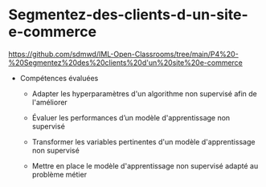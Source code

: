 # Segmentez-des-clients-d-un-site-e-commerce

https://github.com/sdmwd/IML-Open-Classrooms/tree/main/P4%20-%20Segmentez%20des%20clients%20d'un%20site%20e-commerce

 - Compétences évaluées
 
   - Adapter les hyperparamètres d'un algorithme non supervisé afin de l'améliorer
   
   - Évaluer les performances d’un modèle d'apprentissage non supervisé
   
   - Transformer les variables pertinentes d'un modèle d'apprentissage non supervisé
   
   - Mettre en place le modèle d'apprentissage non supervisé adapté au problème métier
